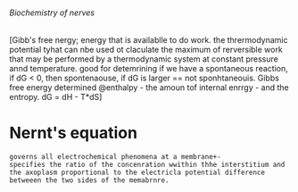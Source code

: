 ###### Biochemistry of nerves

[Gibb's free nergy; energy that is availablle to do work. the thrermodynamic potential tyhat can nbe used ot claculate the maximum of rerversible work that may be performed by a thermodynamic system at constant pressure annd temperature. good for detemrining if we have a spontaneous reaction, if dG < 0, then spontenaouse, if dG is larger == not sponhtaneouis. Gibbs free energy determined @enthalpy - the amoun tof internal enrrgy - and the entropy. dG = dH - T*dS]
# Nernt's equation
    governs all electrochemical phenomena at a membrane+-
    specifies the ratio of the concenration wwithin thhe interstitium and the axoplasm proportional to the electricla potential difference betweeen the two sides of the memabrnre.